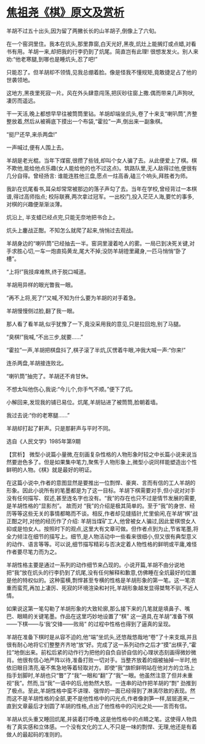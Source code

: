 # [焦祖尧《棋》原文及赏析](https://www.vrrw.net/wx/15321.html)

羊胡不过五十出头,因为留了两撇长长的山羊胡子,倒像上了六旬。

在一个窑洞里住。我本在炕头,那里靠窗,白天光好,黑夜,炕灶上能搁灯或点蜡,对看书有用。羊胡一来,却把我的行李扔到了炕尾。简直岂有此理! 很想发发火。别人来劝:“他老寒腿,到哪也是睡炕头,忍了吧!”

只能忍了。但羊胡却不领情,见我总绷着脸。像是怪我不懂规矩,竟敢捷足占了他的世袭领地。

这地方,黑夜里死寂一片。风在外头肆意闯荡,把灰砂往窗上撒.偶而带来几声狗吠,凄厉而遥远。

干一天活,晚上都想早早往被筒筒里钻。羊胡却端坐炕头,卷了十来支“喇叭筒”,齐整整放着,然后从被褥底下摸出一个布袋,“霍拉”一声,倒出来一副象棋。

“挺尸还早,来杀两盘!”

一声喊过,便有人围上去。

羊胡是老光棍。当年下煤窑,很攒了些钱,却叫个女人骗了去。从此便爱上了棋。棋不欺他,能给他点乐趣(女人能给他的也不过这点)。筑路队里,无人敌得过他,便很有几分自得。曾经扬言: 谁能连胜他三盘,愿点一炷高香,磕三个响头,拜胜者为师。

我趴在炕尾看书,耳朵却常常被那边的落子声勾了去。当年在学校,曾经背过一本棋谱,得过高师指点; 校际联赛,两次拿过冠军。一出校门,投入茫茫人海,要忙的事多,对棋的兴趣便渐渐淡薄。

炕沿上, 半支蜡已经点完,只能无奈地把书合上。

炕头上鏖战正酣。不知怎么就爬了起来,悄悄过去观战。

羊胡身边的“喇叭筒”已经抽去一半。窑洞里漫着呛人的雾。一局已到决死关键,对手求胜心切,一车一炮直捣黄龙,尾大不掉;没防羊胡镫里藏身,一匹马悄悄“卧了槽”。

“上将!”我技痒难熬,终于脱口喊道。

羊胡用异样的眼光瞥我一眼。

“再不上将,死了!”又喊,不知为什么要为羊胡的对手着急。

羊胡慢慢侧过脸,翻了我一眼。

那人看了看羊胡,似乎犹豫了一下,竟没采用我的意见,只是拉回炮,别了马腿。

“臭棋!”我喊,“不出三步,就要……”

“霍拉”一声,羊胡把棋盘抖了,棋子滚了半炕,仄愣着牛眼,冲我大喊一声:“你来!”

连杀两盘,羊胡接连败北。

“喇叭筒”抽完了。羊胡还不肯甘休。

不想太叫他伤心,我说:“今儿个,你手气不顺。”便下了炕。

小解回来,发现我的铺已易位。炕尾,羊胡钻进了被筒筒,脸朝着墙。

我过去说:“你的老寒腿……”

羊胡却打起了鼾声。只是那鼾声与平时不同。

选自《人民文学》1985年第9期



【赏析】 微型小说篇小量微,在刻画复杂性格的人物形象时较之中长篇小说来说当然要逊色多了。但是如果集中笔力,聚焦于人物形象上,微型小说同样能塑造出个性鲜明的人物。《棋》就是最好的明证。

在这篇小说中,作者的意图显然是要推出一位剽悍、豪爽、言而有信的工人羊胡的形象。因此小说所有的笔墨都是为了这一目标。羊胡下棋需要对手,但小说对对手没有任何描写、叙述,甚至连名字也没有。“我”的存在也只不过是情节发展的需要, 是羊胡性格的“显影剂”。 故而对 “我”的介绍是极其简单的。至于“我”的身世、经历等等这些无关的事情都略而不谈。相反,作者却见缝插针,忙里偷闲,在羊胡“棋”战正酣之时,对他的经历作了介绍: 羊胡当煤矿工人,他曾被女人骗过,因此爱棋恨女人抑或是怕女人。按照时下的观点,这里大有文章可做。但作者点到为止,节省笔墨,将全力倾注在细节的描写上。细节,是人物活动中一些看来很细小,但又很有典型意义的动作、语言等等。可以说,细节描写精彩与否决定着人物性格的鲜明或平庸,难怪作者要尽笔力而为之。

羊胡性格主要是通过一系列的动作细节来凸现的。小说开篇,羊胡不由分说地把“我”放在炕头的行李扔到了炕尾,没有任何解释和歉意,仿佛睡在全炕最好的位置是他的特权似的。这种蛮横,剽悍甚至专横的性格是羊胡形象的第一笔。这一笔浓重而蛮荒,再加上凄厉、死寂的环境渲染和衬托,羊胡形象越发显得桀骜不驯,不近人情。

如果说这第一笔勾勒了羊胡形象的大致轮廓,那么接下来的几笔就是填鼻子、嘴巴、眼睛的关键笔墨。作品在这里巧妙地设置了“棋” 这一道具,在羊胡“准备下棋——下棋——与‘我’交锋——败局” 的过程中性格也得到了逼真的呈现。

羊胡在准备下棋时是从容不迫的,他“端”坐炕头,还悠哉悠哉地“卷”了十来支烟,并且很有耐心地将它们整整齐齐地“放”好。完成了这一系列动作之后才“摸”出棋子,“霍拉”地倒出来。前松后紧的动作行为把他的自负自骄自信的心理状态刻画得微妙微肖。他很有信心地严阵以待,准备打败一切对手。当整齐放着的烟被抽掉一半时,他依旧眼目清亮,毫不焦急地等着轻取对方。即使“我”旗帜鲜明站在他对方的立场上指手划脚时,羊胡也只“瞥”了“我”一眼和“翻”了“我”一眼。他虽然注意了但并未重视“我”。然而,当“我”一语中的后,他勃然大怒。一连串的动作把羊胡的“剽” 劲推到了极点。至此,羊胡性格中蛮不讲理、强悍的一面已经得到了淋漓尽致的表现。然而这不是羊胡性格的全部,更不是他性格中的闪光点,作者像剥笋一样,层层道来,一直到文章最后才划圆了羊胡的性格,点出了他性格中的闪光之处——言而有信。

羊胡从炕头重又睡回炕尾,并装着打呼噜,这是他性格中的点睛之笔。这使得人物具有了真实感和立体感。一个没有文化的工人,不只是一味的剽悍、无理,他还是有着做人的最起码的准则的。

